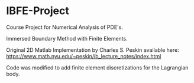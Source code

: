 # IBFE-Project
Course Project for Numerical Analysis of PDE's.

Immersed Boundary Method with Finite Elements.

Original 2D Matlab Implementation by Charles S. Peskin available here: https://www.math.nyu.edu/~peskin/ib_lecture_notes/index.html

Code was modified to add finite element discretizations for the Lagrangian body.
